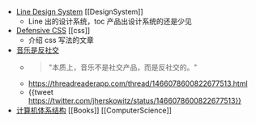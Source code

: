 - [Line Design System](https://designsystem.line.me) [[DesignSystem]]
	- Line 出的设计系统，toc 产品出设计系统的还是少见
- [Defensive CSS](https://ishadeed.com/article/defensive-css/#flexbox-wrapping) [[css]]
	- 介绍 css 写法的文章
- [音乐是反社交](https://www.ruanyifeng.com/blog/2021/12/weekly-issue-188.html)
	- > "本质上，音乐不是社交产品，而是反社交的。"
	- https://threadreaderapp.com/thread/1466078600822677513.html
	- {{tweet https://twitter.com/jherskowitz/status/1466078600822677513}}
- [计算机体系结构](https://foxsen.github.io/archbase/) [[Books]] [[ComputerScience]]